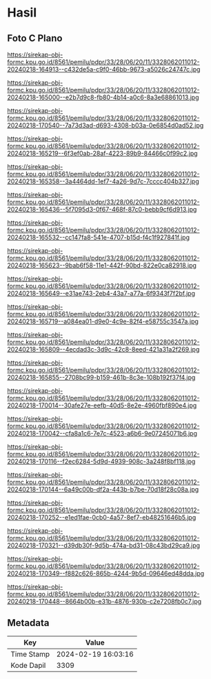 # Hasil

## Foto C Plano

https://sirekap-obj-formc.kpu.go.id/8561/pemilu/pdpr/33/28/06/20/11/3328062011012-20240218-164913--c432de5a-c9f0-46bb-9673-a5026c24747c.jpg

https://sirekap-obj-formc.kpu.go.id/8561/pemilu/pdpr/33/28/06/20/11/3328062011012-20240218-165000--e2b7d9c8-fb80-4b14-a0c6-8a3e68861013.jpg

https://sirekap-obj-formc.kpu.go.id/8561/pemilu/pdpr/33/28/06/20/11/3328062011012-20240218-170540--7a73d3ad-d693-4308-b03a-0e6854d0ad52.jpg

https://sirekap-obj-formc.kpu.go.id/8561/pemilu/pdpr/33/28/06/20/11/3328062011012-20240218-165219--6f3ef0ab-28af-4223-89b9-84466c0f99c2.jpg

https://sirekap-obj-formc.kpu.go.id/8561/pemilu/pdpr/33/28/06/20/11/3328062011012-20240218-165358--3a4464dd-1ef7-4a26-9d7c-7cccc404b327.jpg

https://sirekap-obj-formc.kpu.go.id/8561/pemilu/pdpr/33/28/06/20/11/3328062011012-20240218-165436--5f7095d3-0f67-468f-87c0-bebb9cf6d913.jpg

https://sirekap-obj-formc.kpu.go.id/8561/pemilu/pdpr/33/28/06/20/11/3328062011012-20240218-165532--cc147fa8-541e-4707-b15d-f4c1f927841f.jpg

https://sirekap-obj-formc.kpu.go.id/8561/pemilu/pdpr/33/28/06/20/11/3328062011012-20240218-165623--9bab6f58-11e1-442f-90bd-822e0ca82918.jpg

https://sirekap-obj-formc.kpu.go.id/8561/pemilu/pdpr/33/28/06/20/11/3328062011012-20240218-165649--e31ae743-2eb4-43a7-a77a-6f9343f7f2bf.jpg

https://sirekap-obj-formc.kpu.go.id/8561/pemilu/pdpr/33/28/06/20/11/3328062011012-20240218-165719--a084ea01-d9e0-4c9e-82f4-e58755c3547a.jpg

https://sirekap-obj-formc.kpu.go.id/8561/pemilu/pdpr/33/28/06/20/11/3328062011012-20240218-165809--4ecdad3c-3d9c-42c8-8eed-421a31a2f269.jpg

https://sirekap-obj-formc.kpu.go.id/8561/pemilu/pdpr/33/28/06/20/11/3328062011012-20240218-165855--2708bc99-b159-461b-8c3e-108b192f37f4.jpg

https://sirekap-obj-formc.kpu.go.id/8561/pemilu/pdpr/33/28/06/20/11/3328062011012-20240218-170014--30afe27e-eefb-40d5-8e2e-4960fbf890e4.jpg

https://sirekap-obj-formc.kpu.go.id/8561/pemilu/pdpr/33/28/06/20/11/3328062011012-20240218-170042--cfa8a1c6-7e7c-4523-a6b6-9e07245071b6.jpg

https://sirekap-obj-formc.kpu.go.id/8561/pemilu/pdpr/33/28/06/20/11/3328062011012-20240218-170116--f2ec6284-5d9d-4939-908c-3a248f8bf118.jpg

https://sirekap-obj-formc.kpu.go.id/8561/pemilu/pdpr/33/28/06/20/11/3328062011012-20240218-170144--6a49c00b-df2a-443b-b7be-70d18f28c08a.jpg

https://sirekap-obj-formc.kpu.go.id/8561/pemilu/pdpr/33/28/06/20/11/3328062011012-20240218-170252--e1ed1fae-0cb0-4a57-8ef7-eb48251646b5.jpg

https://sirekap-obj-formc.kpu.go.id/8561/pemilu/pdpr/33/28/06/20/11/3328062011012-20240218-170321--d39db30f-9d5b-474a-bd31-08c43bd29ca9.jpg

https://sirekap-obj-formc.kpu.go.id/8561/pemilu/pdpr/33/28/06/20/11/3328062011012-20240218-170349--f882c626-865b-4244-9b5d-09646ed48dda.jpg

https://sirekap-obj-formc.kpu.go.id/8561/pemilu/pdpr/33/28/06/20/11/3328062011012-20240218-170448--8664b00b-e31b-4876-930b-c2e7208fb0c7.jpg


## Metadata

| Key        | Value               |
| ---------- | ------------------- |
| Time Stamp | 2024-02-19 16:03:16 |
| Kode Dapil | 3309                |



